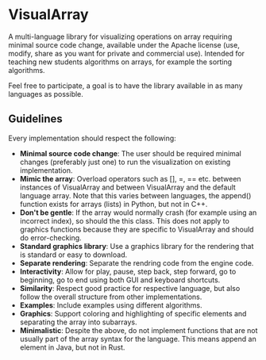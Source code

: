 # VisualArray
A multi-language library for visualizing operations on array requiring minimal source code change, available under the Apache license (use, modify, share as you want for private and commercial use). Intended for teaching new students algorithms on arrays, for example the sorting algorithms.

Feel free to participate, a goal is to have the library available in as many languages as possible.

## Guidelines
Every implementation should respect the following:
- **Minimal source code change**: The user should be required minimal changes (preferably just one) to run the visualization on existing implementation.
- **Mimic the array**: Overload operators such as [], =, == etc. between instances of VisualArray and between VisualArray and the default language array. Note that this varies between languages, the append() function exists for arrays (lists) in Python, but not in C++.
- **Don't be gentle**: If the array would normally crash (for example using an incorrect index), so should the this class. This does not apply to graphics functions because they are specific to VisualArray and should do error-checking.
- **Standard graphics library**: Use a graphics library for the rendering that is standard or easy to download.
- **Separate rendering**: Separate the rendring code from the engine code.
- **Interactivity**: Allow for play, pause, step back, step forward, go to beginning, go to end using both GUI and keyboard shortcuts.
- **Similarity**: Respect good practice for respective language, but also follow the overall structure from other implementations.
- **Examples**: Include examples using different algorithms.
- **Graphics**: Support coloring and highlighting of specific elements and separating the array into subarrays.
- **Minimalistic**: Despite the above, do not implement functions that are not usually part of the array syntax for the language. This means append an element in Java, but not in Rust.
